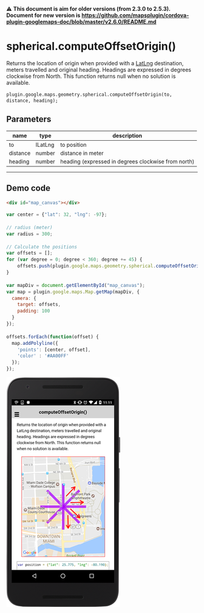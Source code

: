 :warning: **This document is aim for older versions (from 2.3.0 to 2.5.3).
Document for new version is https://github.com/mapsplugin/cordova-plugin-googlemaps-doc/blob/master/v2.6.0/README.md**

# spherical.computeOffsetOrigin()

Returns the location of origin when provided with a [LatLng](../../../LatLng/README.md) destination, meters travelled and original heading.
Headings are expressed in degrees clockwise from North.
This function returns null when no solution is available.

```
plugin.google.maps.geometry.spherical.computeOffsetOrigin(to, distance, heading);
```

## Parameters

name           | type          | description
---------------|---------------|---------------------------------------
to             | ILatLng       | to position
distance       | number        | distance in meter
heading        | number        | heading (expressed in degrees clockwise from north)
-----------------------------------------------------------------------

## Demo code

```html
<div id="map_canvas"></div>
```

```js
var center = {"lat": 32, "lng": -97};

// radius (meter)
var radius = 300;

// Calculate the positions
var offsets = [];
for (var degree = 0; degree < 360; degree += 45) {
    offsets.push(plugin.google.maps.geometry.spherical.computeOffsetOrigin(center, radius, degree));
}

var mapDiv = document.getElementById("map_canvas");
var map = plugin.google.maps.Map.getMap(mapDiv, {
  camera: {
    target: offsets,
    padding: 100
  }
});

offsets.forEach(function(offset) {
  map.addPolyline({
    'points': [center, offset],
    'color' : '#AA00FF'
  });
});
```

![](image.png)
